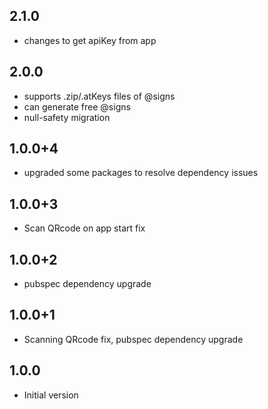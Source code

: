 ## 2.1.0
- changes to get apiKey from app

## 2.0.0
- supports .zip/.atKeys files of @signs
- can generate free @signs
- null-safety migration

## 1.0.0+4
- upgraded some packages to resolve dependency issues

## 1.0.0+3
- Scan QRcode on app start fix

## 1.0.0+2
- pubspec dependency upgrade

## 1.0.0+1
- Scanning QRcode fix, pubspec dependency upgrade

## 1.0.0
- Initial version
